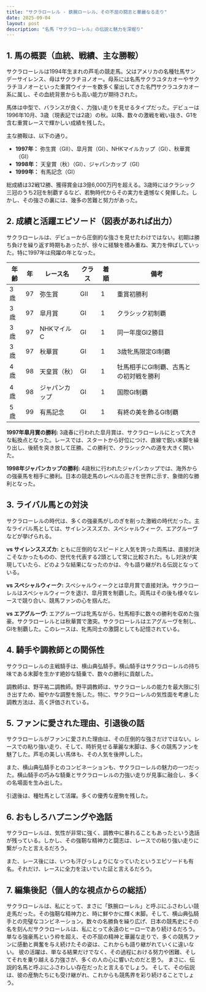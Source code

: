```yaml
---
title: "サクラローレル - 鉄腕ローレル、その不屈の闘志と華麗なる走り"
date: 2025-09-04
layout: post
description: "名馬『サクラローレル』の伝説と魅力を深堀り"
---
```


## 1. 馬の概要（血統、戦績、主な勝鞍）

サクラローレルは1994年生まれの芦毛の競走馬。父はアメリカの名種牡馬サンデーサイレンス、母はサクラチヨノオー。母系には名馬サクラユタカオーやサクラチヨノオーといった重賞ウイナーを数多く輩出してきた名門サクラユタカオー系に属し、その血統背景からも高い能力が期待された。

馬体は中型で、バランスが良く、力強い走りを見せるタイプだった。デビューは1996年10月、3歳（現表記では2歳）の秋。以降、数々の激戦を戦い抜き、G1を含む重賞レースで輝かしい成績を残した。

主な勝鞍は、以下の通り。

* **1997年：** 弥生賞（GII）、皐月賞（GI）、NHKマイルカップ（GI）、秋華賞（GI）
* **1998年：** 天皇賞（秋）（GI）、ジャパンカップ（GI）
* **1999年：** 有馬記念（GI）


総成績は32戦12勝、獲得賞金は3億6,000万円を超える。3歳時にはクラシック三冠のうち2冠を制覇するなど、若駒時代からその実力を遺憾なく発揮した。しかし、その強さの裏には、幾多の苦難と努力があった。


## 2. 成績と活躍エピソード（図表があれば出力）

サクラローレルは、デビューから圧倒的な強さを見せたわけではない。初期は勝ち負けを繰り返す時期もあったが、徐々に経験を積み重ね、実力を伸ばしていった。特に1997年は飛躍の年となった。

| 年齢 | 年 | レース名        | クラス | 着順 | 備考                                      |
|-----|----|-----------------|-------|-----|-------------------------------------------|
| 3歳 | 97 | 弥生賞           | GII   | 1   | 重賞初勝利                               |
| 3歳 | 97 | 皐月賞           | GI    | 1   | クラシック初制覇                         |
| 3歳 | 97 | NHKマイルC       | GI    | 1   | 同一年度GI2勝目                          |
| 3歳 | 97 | 秋華賞           | GI    | 1   | 3歳牝馬限定GI制覇                         |
| 4歳 | 98 | 天皇賞（秋）     | GI    | 1   | 牡馬相手にGI制覇、古馬との初対戦を勝利   |
| 4歳 | 98 | ジャパンカップ   | GI    | 1   | 国際GI制覇                               |
| 5歳 | 99 | 有馬記念         | GI    | 1   | 有終の美を飾るGI制覇                     |


**1997年皐月賞の勝利:**  3歳春に行われた皐月賞は、サクラローレルにとって大きな転換点となった。レースでは、スタートから好位につけ、直線で鋭い末脚を繰り出し、後続を突き放して圧勝。この勝利で、クラシックへの道を大きく開いた。

**1998年ジャパンカップの勝利:**  4歳秋に行われたジャパンカップでは、海外からの強豪馬を相手に勝利。日本の競走馬のレベルの高さを世界に示す、象徴的な勝利となった。


## 3. ライバル馬との対決

サクラローレルの時代は、多くの強豪馬がしのぎを削った激戦の時代だった。主なライバル馬としては、サイレンススズカ、スペシャルウィーク、エアグルーヴなどが挙げられる。

**vs サイレンススズカ:**  ともに圧倒的なスピードと人気を誇った両馬は、直接対決こそなかったものの、世代を代表する2頭として常に比較された。もし対決が実現していたら、どのような結果になったのかは、今も語り継がれる伝説となっている。

**vs スペシャルウィーク:**  スペシャルウィークとは皐月賞で直接対決。サクラローレルはスペシャルウィークを退け、皐月賞を制覇した。両馬はその後も様々なレースで競り合い、競馬ファンの心を掴んだ。

**vs エアグルーヴ:** エアグルーヴは牝馬ながら、牡馬相手に数々の勝利を収めた強豪。サクラローレルとは秋華賞で激突。サクラローレルはエアグルーヴを制し、GIを制覇した。このレースは、牝馬同士の激闘としても記憶されている。


## 4. 騎手や調教師との関係性

サクラローレルの主戦騎手は、横山典弘騎手。横山騎手はサクラローレルの持ち味である末脚を生かす絶妙な騎乗で、数々の勝利に貢献した。

調教師は、野平祐二調教師。野平調教師は、サクラローレルの能力を最大限に引き出すため、細やかな調整を施した。特に、サクラローレルの気性面を考慮した調教方法は、高く評価されている。


## 5. ファンに愛された理由、引退後の話

サクラローレルがファンに愛された理由は、その圧倒的な強さだけではない。レースでの粘り強い走り、そして、時折見せる華麗な末脚は、多くの競馬ファンを魅了した。芦毛の美しい馬体も、その人気を後押しした。

また、横山典弘騎手とのコンビネーションも、サクラローレルの魅力の一つだった。横山騎手の巧みな騎乗とサクラローレルの力強い走りが見事に融合し、多くの名場面を生み出した。

引退後は、種牡馬として活躍。多くの優秀な産駒を残した。


## 6. おもしろハプニングや逸話

サクラローレルは、気性が非常に強く、調教中に暴れることもあったという逸話が残っている。しかし、その強靭な精神力と闘志は、レースでの粘り強い走りに繋がったと言えるだろう。

また、レース後には、いつも汗びっしょりになっていたというエピソードも有名。それだけ、レースに全力を注いでいた証と言えるだろう。


## 7. 編集後記（個人的な視点からの総括）

サクラローレルは、私にとって、まさに「鉄腕ローレル」と呼ぶにふさわしい競走馬だった。その強靭な精神力と、時に鮮やかに輝く末脚。そして、横山典弘騎手との完璧なコンビネーション。数々の名勝負を繰り広げ、日本の競馬史にその名を刻んだサクラローレルは、私にとって永遠のヒーローであり続けるだろう。  単なる強豪馬という枠を超え、その不屈の精神と華麗な走りで、多くの競馬ファンに感動と興奮を与え続けたその姿は、これからも語り継がれていくに違いない。  彼の活躍は、単なる結果だけでなく、その過程における努力や困難、そしてそれを乗り越える力強さが、多くの人の心に響いたのだと思う。  まさに、伝説的名馬と呼ぶにふさわしい存在だったと言えるでしょう。  そして、その伝説は、彼の産駒たちにも受け継がれ、これからも競馬界を彩り続けることでしょう。
